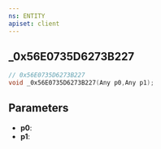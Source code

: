 ```yaml
---
ns: ENTITY
apiset: client
---
```

## _0x56E0735D6273B227

```c
// 0x56E0735D6273B227
void _0x56E0735D6273B227(Any p0,Any p1);
```


## Parameters
* **p0**:
* **p1**:



